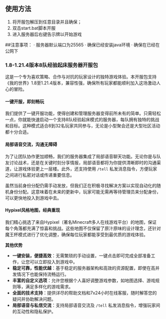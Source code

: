 ## 使用方法
1. 将开服包解压到任意目录并且确保；
2. 双击start.bat脚本开服
3. 进入服务器后右键告示牌以开始游戏

##注意事项：
· 服务器默认端口为25565
· 确保已经安装java环境
· 确保在已经在公网下

### 1.8-1.21.4版本8队经验起床服务器开服包

这是一个专为喜欢策略、合作与对抗的玩家设计的独特游戏体验。本开服包支持《我的世界》1.8至1.21.4版本，兼容性强，确保所有玩家都能顺利加入这场激动人心的冒险。

#### 一键开服，即刻畅玩
我们提供了一键开服功能，使得创建和管理服务器变得前所未有的简单。只需轻松一点，你就能快速启动一个支持8队经验起床模式的服务器，每队拥有独特的挑战和目标。这种模式适合8到32名玩家共同参与，无论是小型聚会还是大型社区活动都十分合适。

#### 局部语音交流，沟通无障碍
为了让团队协作更加顺畅，我们的服务器集成了局部语音聊天功能。无论你是与队友讨论战术，还是在关键时刻分享情报，局部语音都将为你提供清晰即时的沟通渠道，让游戏体验更上一层楼。此外，还支持使用 `/tell` 私发消息指令，方便玩家之间进行私密对话或传递重要信息。


虽然当前身份分配仍需手动发放，但我们正在积极寻找解决方案以实现自动化的随机身份分配。这意味着在未来的更新中，玩家可能无需再等待管理员来分配身份，可以更快地投入到游戏中去。

#### Hypixel风格地图，经典重现
我们精心挑选了来自Hypixel（著名Minecraft多人在线游戏平台）的地图，保证每个角落都充满了惊喜和挑战。这些地图不仅保留了原汁原味的设计理念，还针对魔王杯模式进行了优化调整，确保每位玩家都能享受到最优质的游戏体验。

**其他优势**

- **一键安装，便捷高效**：无需繁琐的手动设置，一键点击即可完成全部准备工作，让您可以立即投入到游戏中。
- **稳定可靠，性能优越**：基于稳定的服务器架构和高效的资源配置，即使在高并发情况下也能保持流畅运行。
- **丰富的自定义选项**：允许您根据个人喜好调整游戏参数，如地图选择、游戏规则等，满足多样化的游戏需求。
- **全面的技术支持**：提供详尽的帮助文档和7x24小时在线客服，随时解答您的疑问并协助解决问题。
- **局部语音与私信交流**：支持局部语音交流及 `/tell` 私发消息指令，增强玩家间的互动性和隐私保护。

